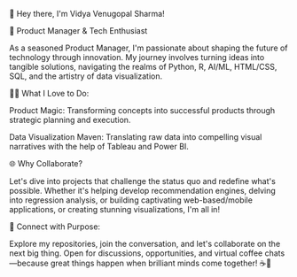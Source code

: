👋 Hey there, I'm Vidya Venugopal Sharma!

🚀 Product Manager & Tech Enthusiast

As a seasoned Product Manager, I'm passionate about shaping the future of technology through innovation. My journey involves turning ideas into tangible solutions, navigating the realms of Python, R, AI/ML, HTML/CSS, SQL, and the artistry of data visualization.

👩‍💻 What I Love to Do:

Product Magic: Transforming concepts into successful products through strategic planning and execution.

Data Visualization Maven: Translating raw data into compelling visual narratives with the help of Tableau and Power BI.

🌐 Why Collaborate?

Let's dive into projects that challenge the status quo and redefine what's possible. Whether it's helping develop recommendation engines, delving into regression analysis, or building captivating web-based/mobile applications,  or creating stunning visualizations, I'm all in!

🔗 Connect with Purpose:

Explore my repositories, join the conversation, and let's collaborate on the next big thing. Open for discussions, opportunities, and virtual coffee chats—because great things happen when brilliant minds come together! ☕🚀

<!---
vidyasharma17/vidyasharma17 is a ✨ special ✨ repository because its `README.md` (this file) appears on your GitHub profile.
You can click the Preview link to take a look at your changes.
--->

